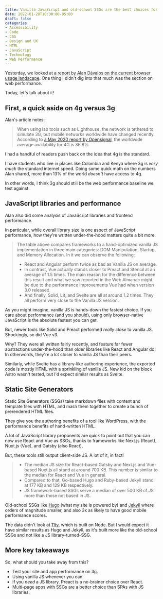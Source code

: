 ```yaml
---
title: Vanilla JavaScript and old-school SSGs are the best choices for web performance
date: 2022-01-28T10:30:00-05:00
draft: false
categories:
- Accessibility
- Code
- CSS
- Design and UX
- HTML
- JavaScript
- Technology
- Web Performance
---
```


Yesterday, we looked at [a report by Alan Dávalos on the current browser usage landscape](/what-should-your-browser-support-strategy-be-in-2022/). One thing I didn't dig into that much was the section on web performance.

Today, let's talk about it!

## First, a quick aside on 4g versus 3g

Alan's article notes:

> When using lab tools such as Lighthouse, the network is tethered to simulate 3G, but mobile networks worldwide have changed recently. According to [a May 2020 report by Opensignal](https://www.opensignal.com/sites/opensignal-com/files/data/reports/pdf-only/data-2020-05/state_of_mobile_experience_may_2020_opensignal_3_0.pdf), the worldwide average availability for 4G is 86.8%.

I had a handful of readers push back on the idea that 4g is the standard.

I have students who live in places like Colombia and Kenya where 3g is _very much_ the standard internet speed. Doing some quick math on the numbers Alan shared, more than 13% of the world _doesn't_ have access to 4g.

In other words, I think 3g should still be the web performance baseline we test against.

## JavaScript libraries and performance

Alan also did some analysis of JavaScript libraries and frontend performance.

In particular, while overall library size is one aspect of JavaScript performance, how they're written under-the-hood matters quite a bit more.

> The table above compares frameworks to a hand-optimized vanilla JS implementation in three main categories: DOM Manipulation, Startup, and Memory Allocation. In it we can observe the following:
> 
> - React and Angular perform twice as bad as Vanilla JS on average.
> - In contrast, Vue actually stands closer to Preact and Stencil at an average of 1.5 times. The main reason for the difference between this result and what we saw reported in the Web Almanac might be due to the performance improvements Vue had when version 3.0 released.
> - And finally, Solid, Lit, and Svelte are all at around 1.2 times. They all perform very close to the Vanilla JS version.

As you might imagine, vanilla JS is hands-down the fastest choice. If you care about performance (and you should), using only browser-native JavaScript is the absolute fastest you can get.

But, newer tools like Solid and Preact performed _really close_ to vanilla JS. Shockingly, so did Vue v3.

Why? They were all written fairly recently, and feature far fewer abstractions under-the-hood than older libraries like React and Angular do. In otherwords, they're a lot closer to vanilla JS than their peers.

Similarly, while Svelte has a library-like authoring experience, the exported code is mostly HTML with a sprinkling of vanilla JS. New kid on the block Astro wasn't tested, but I'd expect similar results as Svelte.

## Static Site Generators

Static Site Generators (SSGs) take markdown files with content and template files with HTML, and mash them together to create a bunch of prerendered HTML files.

They give you the authoring benefits of a tool like WordPress, with the performance benefits of hand-written HTML.

A lot of JavaScript library proponents are quick to point out that you can now use React and Vue as SSGs, thanks to frameworks like Next.js (React), Nuxt.js (Vue), and Gatsby (also React). 

But, these tools still output client-side JS. A lot of it, in fact!

> - The median JS size for React-based Gatsby and Next.js and Vue-based Nuxt.js all stand at around 700 KB. This number is similar to the median for React and Vue in general.
> - Compared to that, Go-based Hugo and Ruby-based Jekyll stand at 177 KB and 129 KB respectively.
> - JS framework-based SSGs serve a median of over 500 KB of JS more than those not based in JS.

Old-school SSGs like [Hugo](https://gohugo.io/) (what my site is powered by) and [Jekyll](https://jekyllrb.com/) where orders of magnitude smaller, and also 3x as likely to have good mobile performance scores.

The data didn't look at [11ty](https://www.11ty.dev/), which is built on Node. But I would expect it have similar results as Hugo and Jekyll, as it's built more like the old-school SSGs and not like a JS library-turned-SSG.

## More key takeaways

So, what should you take away from this?

- Test your site and app performance on 3g.
- Using vanilla JS whenever you can.
- If you _need_ a JS library, Preact is a no-brainer choice over React.
- Multi-page apps with SSGs are a better choice than SPAs with JS libraries.